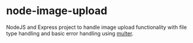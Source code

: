# node-image-upload
NodeJS and Express project to handle image upload functionality with file type handling and basic error handling using [multer](https://www.npmjs.com/package/multer).

